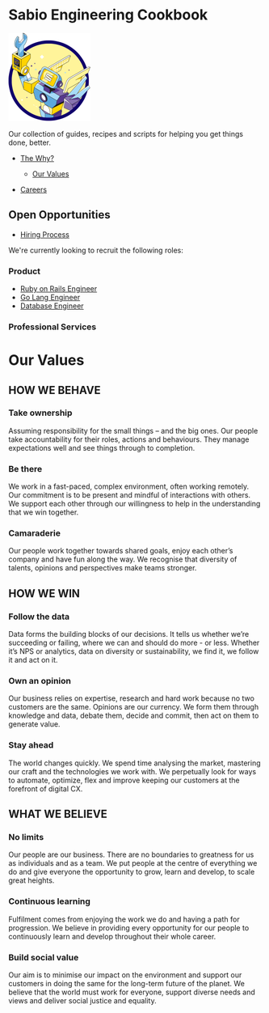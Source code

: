 # Sabio Engineering Cookbook

![image](/_assets/Robot.svg)

Our collection of guides, recipes and scripts for helping you get things done,
better.

- [The Why?](https://sabiogroup.com/discover-sabio/why-sabio)
 
  - [Our Values](#our-values)

- [Careers](/careers)


## Open Opportunities

- [Hiring Process](/careers/README.md#hiring-process)


We're currently looking to recruit the following roles:

### Product 

- [Ruby on Rails Engineer](/careers/jobs/senior-ruby-engineer.md)
- [Go Lang Engineer](/careers/jobs/golang-software-engineer.md)
- [Database Engineer](/careers/jobs/database-engineer.md)


### Professional Services 


# Our Values

## HOW WE BEHAVE

### Take ownership
Assuming responsibility for the small things – and the big ones.
Our people take accountability for their roles, actions and behaviours.
They manage expectations well and see things through to completion.

### Be there
We work in a fast-paced, complex environment, often working remotely. Our commitment is to be present and mindful of interactions with others. We support each other through our willingness to help in the understanding that we win together.

### Camaraderie
Our people work together towards shared goals, enjoy each other’s company and have fun along the way. We recognise that diversity of talents, opinions and perspectives make teams stronger.

## HOW WE WIN

### Follow the data
Data forms the building blocks of our decisions. It tells us whether we’re succeeding or failing, where we can and should do more - or less. Whether it’s NPS or analytics, data on diversity or sustainability, we find it, we follow it and act on it.

### Own an opinion
Our business relies on expertise, research and hard work because no two customers are the same.
Opinions are our currency. We form them through knowledge and data, debate them, decide and commit, then act on them
to generate value.

### Stay ahead
The world changes quickly. We spend time analysing the market, mastering our craft and the technologies we work with. We perpetually look for ways to automate, optimize, flex and improve keeping our customers at the forefront of digital CX.

## WHAT WE BELIEVE

### No limits
Our people are our business.
There are no boundaries to greatness for us as individuals and as a team. We put people at the centre of everything we do and give everyone the opportunity to grow, learn and develop, to scale great heights.

### Continuous learning
Fulfilment comes from enjoying the work we do and having a path for progression. We believe in providing every opportunity for our people to continuously learn and develop throughout their whole career.

### Build social value
Our aim is to minimise our impact on the environment and support our customers in doing the same for the long-term future of the planet. We believe that the world must work for everyone, support diverse needs and views and deliver social justice and equality.
  
